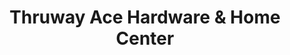 ---
title: "Thruway Ace Hardware & Home Center"
url: /walden/thruway-ace-hardware-and-home-center/
shop: hardware
---